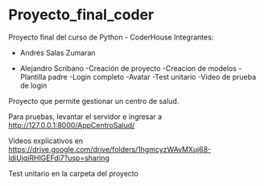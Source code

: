 # Proyecto_final_coder
Proyecto final del curso de Python - CoderHouse
Integrantes:
  - Andrés Salas Zumaran

  - Alejandro Scribano
    -Creación de proyecto
    -Creacion de modelos
    -Plantilla padre
    -Login completo
    -Avatar
    -Test unitario
    -Video de prueba de login

Proyecto que permite gestionar un centro de salud.

Para pruebas, levantar el servidor e ingresar a http://127.0.0.1:8000/AppCentroSalud/

Videos explicativos en https://drive.google.com/drive/folders/1hgmcyzWAvMXuj68-IdiUjqiRHlGEFdi7?usp=sharing

Test unitario en la carpeta del proyecto

 
 
